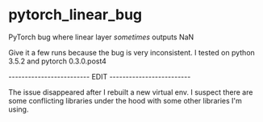 # pytorch_linear_bug
PyTorch bug where linear layer *sometimes* outputs NaN

Give it a few runs because the bug is very inconsistent.
I tested on python 3.5.2 and pytorch 0.3.0.post4

------------------------- EDIT -------------------------

The issue disappeared after I rebuilt a new virtual env. I suspect there are some conflicting libraries under the hood with some other libraries I'm using.
